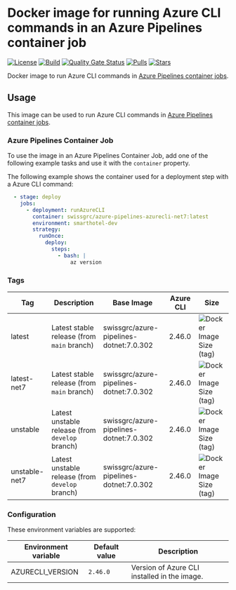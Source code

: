 # Docker image for running Azure CLI commands in an Azure Pipelines container job

<!-- markdownlint-disable MD013 -->
[![License](https://img.shields.io/badge/license-MIT-blue.svg?style=flat-square)](https://github.com/swissgrc/docker-azure-pipelines-azurecli-net7/blob/main/LICENSE) [![Build](https://img.shields.io/github/actions/workflow/status/swissgrc/docker-azure-pipelines-azurecli-net7/publish.yml?branch=develop&style=flat-square)](https://github.com/swissgrc/docker-azure-pipelines-azurecli-net7/actions/workflows/publish.yml) [![Quality Gate Status](https://sonarcloud.io/api/project_badges/measure?project=swissgrc_docker-azure-pipelines-azurecli-net7&metric=alert_status)](https://sonarcloud.io/summary/new_code?id=swissgrc_docker-azure-pipelines-azurecli-net7) [![Pulls](https://img.shields.io/docker/pulls/swissgrc/azure-pipelines-azurecli.svg?style=flat-square)](https://hub.docker.com/r/swissgrc/azure-pipelines-azurecli) [![Stars](https://img.shields.io/docker/stars/swissgrc/azure-pipelines-azurecli.svg?style=flat-square)](https://hub.docker.com/r/swissgrc/azure-pipelines-azurecli)
<!-- markdownlint-restore -->

Docker image to run Azure CLI commands in [Azure Pipelines container jobs].

## Usage

This image can be used to run Azure CLI commands in [Azure Pipelines container jobs].

### Azure Pipelines Container Job

To use the image in an Azure Pipelines Container Job, add one of the following example tasks and use it with the `container` property.

The following example shows the container used for a deployment step with a Azure CLI command:

```yaml
  - stage: deploy
    jobs:
      - deployment: runAzureCLI
        container: swissgrc/azure-pipelines-azurecli-net7:latest
        environment: smarthotel-dev
        strategy:
          runOnce:
            deploy:
              steps:
                - bash: |
                    az version
```

### Tags

| Tag           | Description                                                                                              | Base Image                                | Azure CLI | Size                                                                                                                              |
|---------------|----------------------------------------------------------------------------------------------------------|-------------------------------------------|-----------|-----------------------------------------------------------------------------------------------------------------------------------|
| latest        | Latest stable release (from `main` branch)                                                               | swissgrc/azure-pipelines-dotnet:7.0.302   | 2.46.0    | ![Docker Image Size (tag)](https://img.shields.io/docker/image-size/swissgrc/azure-pipelines-azurecli/latest?style=flat-square)   |
| latest-net7   | Latest stable release (from `main` branch)                                                               | swissgrc/azure-pipelines-dotnet:7.0.302   | 2.46.0    | ![Docker Image Size (tag)](https://img.shields.io/docker/image-size/swissgrc/azure-pipelines-azurecli/latest?style=flat-square)   |
| unstable      | Latest unstable release (from `develop` branch)                                                          | swissgrc/azure-pipelines-dotnet:7.0.302   | 2.46.0    | ![Docker Image Size (tag)](https://img.shields.io/docker/image-size/swissgrc/azure-pipelines-azurecli/unstable?style=flat-square) |
| unstable-net7 | Latest unstable release (from `develop` branch)                                                          | swissgrc/azure-pipelines-dotnet:7.0.302   | 2.46.0    | ![Docker Image Size (tag)](https://img.shields.io/docker/image-size/swissgrc/azure-pipelines-azurecli/unstable?style=flat-square) |

### Configuration

These environment variables are supported:

| Environment variable   | Default value        | Description                                                      |
|------------------------|----------------------|------------------------------------------------------------------|
| AZURECLI_VERSION       | `2.46.0`             | Version of Azure CLI installed in the image.                     |

[Azure Pipelines container jobs]: https://docs.microsoft.com/en-us/azure/devops/pipelines/process/container-phases
